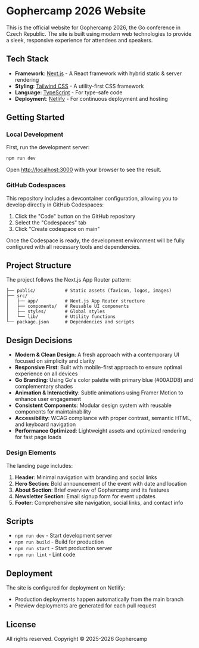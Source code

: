 # Gophercamp 2026 Website

This is the official website for Gophercamp 2026, the Go conference in Czech Republic. The site is built using modern web technologies to provide a sleek, responsive experience for attendees and speakers.

## Tech Stack

- **Framework**: [Next.js](https://nextjs.org/) - A React framework with hybrid static & server rendering
- **Styling**: [Tailwind CSS](https://tailwindcss.com/) - A utility-first CSS framework
- **Language**: [TypeScript](https://www.typescriptlang.org/) - For type-safe code
- **Deployment**: [Netlify](https://netlify.com/) - For continuous deployment and hosting

## Getting Started

### Local Development

First, run the development server:

```bash
npm run dev
```

Open [http://localhost:3000](http://localhost:3000) with your browser to see the result.

### GitHub Codespaces

This repository includes a devcontainer configuration, allowing you to develop directly in GitHub Codespaces:

1. Click the "Code" button on the GitHub repository
2. Select the "Codespaces" tab
3. Click "Create codespace on main"

Once the Codespace is ready, the development environment will be fully configured with all necessary tools and dependencies.

## Project Structure

The project follows the Next.js App Router pattern:

```
├── public/           # Static assets (favicon, logos, images)
├── src/
│   ├── app/          # Next.js App Router structure
│   ├── components/   # Reusable UI components
│   ├── styles/       # Global styles
│   └── lib/          # Utility functions
└── package.json      # Dependencies and scripts
```

## Design Decisions

- **Modern & Clean Design**: A fresh approach with a contemporary UI focused on simplicity and clarity
- **Responsive First**: Built with mobile-first approach to ensure optimal experience on all devices
- **Go Branding**: Using Go's color palette with primary blue (#00ADD8) and complementary shades
- **Animation & Interactivity**: Subtle animations using Framer Motion to enhance user engagement
- **Consistent Components**: Modular design system with reusable components for maintainability
- **Accessibility**: WCAG compliance with proper contrast, semantic HTML, and keyboard navigation
- **Performance Optimized**: Lightweight assets and optimized rendering for fast page loads

### Design Elements

The landing page includes:

1. **Header**: Minimal navigation with branding and social links
2. **Hero Section**: Bold announcement of the event with date and location
3. **About Section**: Brief overview of Gophercamp and its features
4. **Newsletter Section**: Email signup form for event updates
5. **Footer**: Comprehensive site navigation, social links, and contact info

## Scripts

- `npm run dev` - Start development server
- `npm run build` - Build for production
- `npm run start` - Start production server
- `npm run lint` - Lint code

## Deployment

The site is configured for deployment on Netlify:

- Production deployments happen automatically from the main branch
- Preview deployments are generated for each pull request

## License

All rights reserved. Copyright © 2025-2026 Gophercamp
